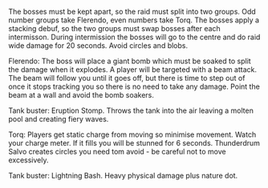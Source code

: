 The bosses must be kept apart, so the raid must split into two groups. Odd number groups take Flerendo, even numbers take Torq. The bosses apply a stacking debuf, so the two groups must swap bosses after each intermisson.
During intermission the bosses will go to the centre and do raid wide damage for 20 seconds. Avoid circles and blobs.

Flerendo: The boss will place a giant bomb which must be soaked to split the damage when it explodes. A player will be targeted with a beam attack. The beam will follow you until it goes off, but there is time to step out of once it stops tracking you so there is no need to take any damage. Point the beam at a wall and avoid the bomb soakers.

Tank buster: Eruption Stomp. Throws the tank into the air leaving a molten pool and creating fiery waves.

Torq: Players get static charge from moving so minimise movement. Watch your charge meter. If it fills you will be stunned for 6 seconds. Thunderdrum Salvo creates circles you need tom avoid - be careful not to move excessively. 

Tank buster: Lightning Bash. Heavy physical damage plus nature dot.
